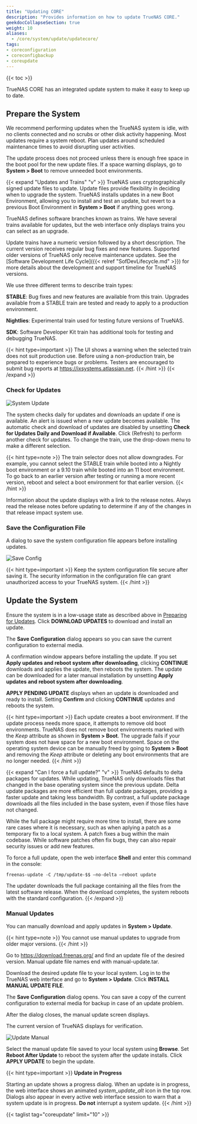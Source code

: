 ```yaml
---
title: "Updating CORE"
description: "Provides information on how to update TrueNAS CORE."
geekdocCollapseSection: true
weight: 10
aliases:
  - /core/system/update/updatecore/
tags:
- coreconfiguration
- coreconfigbackup
- coreupdate
---
```


{{< toc >}}

TrueNAS CORE has an integrated update system to make it easy to keep up to date.

## Prepare the System

We recommend performing updates when the TrueNAS system is idle, with no clients connected and no scrubs or other disk activity happening.
Most updates require a system reboot.
Plan updates around scheduled maintenance times to avoid disrupting user activities.

The update process does not proceed unless there is enough free space in the boot pool for the new update files.
If a space warning displays, go to **System > Boot** to remove unneeded boot environments.

{{< expand "Updates and Trains" "v" >}}
TrueNAS uses cryptographically signed update files to update.
Update files provide flexibility in deciding when to upgrade the system.
TrueNAS installs updates in a new Boot Environment, allowing you to install and test an update, but revert to a previous Boot Environment in **System > Boot** if anything goes wrong.

TrueNAS defines software branches known as trains.
We have several trains available for updates, but the web interface only displays trains you can select as an upgrade.

Update trains have a numeric version followed by a short description.
The current version receives regular bug fixes and new features.
Supported older versions of TrueNAS only receive maintenance updates.
See the [Software Development Life Cycle]({{< relref "SofDevLifecycle.md" >}}) for more details about the development and support timeline for TrueNAS versions.

We use three different terms to describe train types:

**STABLE**: Bug fixes and new features are available from this train. Upgrades available from a STABLE train are tested and ready to apply to a production environment.

**Nightlies**: Experimental train used for testing future versions of TrueNAS.

**SDK**: Software Developer Kit train has additional tools for testing and debugging TrueNAS.

{{< hint type=important >}}
The UI shows a warning when the selected train does not suit production use.
Before using a non-production train, be prepared to experience bugs or problems.
Testers are encouraged to submit bug reports at https://ixsystems.atlassian.net.
{{< /hint >}}
{{< /expand >}}

### Check for Updates

![System Update](/images/CORE/12.0/SystemUpdate.png "System Update")

The system checks daily for updates and downloads an update if one is available.
An alert is issued when a new update becomes available.
The automatic check and download of updates are disabled by unsetting **Check for Updates Daily and Download if Available**.
Click <span class="iconify" data-icon="ci:refresh"></span> (Refresh) to perform another check for updates.
To change the train, use the drop-down menu to make a different selection.

{{< hint type=note >}}
The train selector does not allow downgrades.
For example, you cannot select the STABLE train while booted into a Nightly boot environment or a 9.10 train while booted into an 11 boot environment.
To go back to an earlier version after testing or running a more recent version, reboot and select a boot environment for that earlier version.
{{< /hint >}}

Information about the update displays with a link to the release notes.
Alwys read the release notes before updating to determine if any of the changes in that release impact system use.

### Save the Configuration File

A dialog to save the system configuration file appears before installing updates.

![Save Config](/images/CORE/12.0/SaveConfig.png "Save Config")

{{< hint type=important >}}
Keep the system configuration file secure after saving it.
The security information in the configuration file can grant unauthorized access to your TrueNAS system.
{{< /hint >}}

## Update the System

Ensure the system is in a low-usage state as described above in [Preparing for Updates](#prepare-the-system).
Click **DOWNLOAD UPDATES** to download and install an update.

The **Save Configuration** dialog appears so you can save the current configuration to external media.

A confirmation window appears before installing the update.
If you set **Apply updates and reboot system after downloading**, clicking **CONTINUE** downloads and applies the update, then reboots the system.
The update can be downloaded for a later manual installation by unsetting **Apply updates and reboot system after downloading**.

**APPLY PENDING UPDATE** displays when an update is downloaded and ready to install.
Setting **Confirm** and clicking **CONTINUE** updates and reboots the system.

{{< hint type=important >}}
Each update creates a boot environment.
If the update process needs more space, it attempts to remove old boot environments.
TrueNAS does not remove boot environments marked with the *Keep* attribute as shown in **System > Boot**.
The upgrade fails if your system does not have space for a new boot environment.
Space on the operating system device can be manually freed by going to **System > Boot** and removing the *Keep* attribute or deleting any boot environments that are no longer needed.
{{< /hint >}}

{{< expand "Can I force a full update?" "v" >}}
TrueNAS defaults to delta packages for updates.
While updating, TrueNAS only downloads files that changed in the base operating system since the previous update.
Delta update packages are more efficient than full update packages, providing a faster update and taking less bandwidth.
By contrast, a full update package downloads all the files included in the base system, even if those files have not changed.

While the full package might require more time to install, there are some rare cases where it is necessary, such as when aplying a patch as a temporary fix to a local system.
A patch fixes a bug within the main codebase.
While software patches often fix bugs, they can also repair security issues or add new features.

To force a full update, open the web interface **Shell** and enter this command in the console:

`freenas-update -C /tmp/update-$$ –no-delta –reboot update`

The updater downloads the full package containing all the files from the latest software release.
When the download completes, the system reboots with the standard configuration.
{{< /expand >}}

### Manual Updates

You can manually download and apply updates in **System > Update**.

{{< hint type=note >}}
You cannot use manual updates to upgrade from older major versions.
{{< /hint >}}

Go to https://download.freenas.org/ and find an update file of the desired version.
Manual update file names end with <file>manual-update.tar</file>.

Download the desired update file to your local system.
Log in to the TrueNAS web interface and go to **System > Update**.
Click **INSTALL MANUAL UPDATE FILE**.

The **Save Configuration** dialog opens.
You can save a copy of the current configuration to external media for backup in case of an update problem.

After the dialog closes, the manual update screen displays.

The current version of TrueNAS displays for verification.

![Update Manual](/images/CORE/12.0/UpdateManual.png "Manual Update")

Select the manual update file saved to your local system using **Browse**.
Set **Reboot After Update** to reboot the system after the update installs.
Click **APPLY UPDATE** to begin the update.

{{< hint type=important >}}
**Update in Progress**

Starting an update shows a progress dialog.
When an update is in progress, the web interface shows an animated <i class="material-icons" aria-hidden="true" title="System Update">system_update_alt</i> icon in the top row.
Dialogs also appear in every active web interface session to warn that a system update is in progress.
**Do not** interrupt a system update.
{{< /hint >}}

{{< taglist tag="coreupdate" limit="10" >}}
